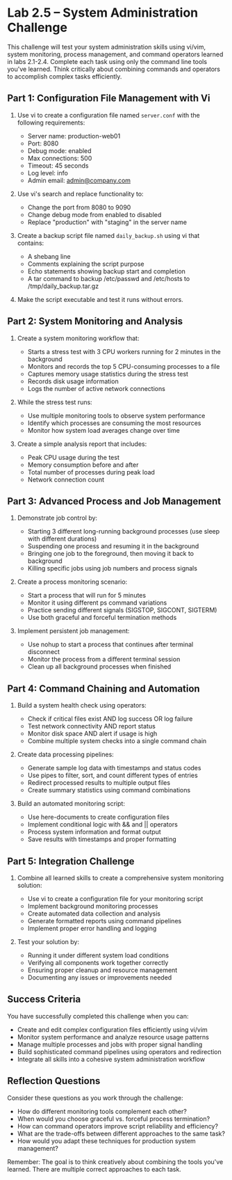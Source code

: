 # Lab 2.5 – System Administration Challenge

This challenge will test your system administration skills using vi/vim, system monitoring, process management, and command operators learned in labs 2.1-2.4.
Complete each task using only the command line tools you've learned. Think critically about combining commands and operators to accomplish complex tasks efficiently.

## Part 1: Configuration File Management with Vi

1. Use vi to create a configuration file named `server.conf` with the following requirements:
   - Server name: production-web01
   - Port: 8080
   - Debug mode: enabled
   - Max connections: 500
   - Timeout: 45 seconds
   - Log level: info
   - Admin email: admin@company.com

2. Use vi's search and replace functionality to:
   - Change the port from 8080 to 9090
   - Change debug mode from enabled to disabled
   - Replace "production" with "staging" in the server name

3. Create a backup script file named `daily_backup.sh` using vi that contains:
   - A shebang line
   - Comments explaining the script purpose
   - Echo statements showing backup start and completion
   - A tar command to backup /etc/passwd and /etc/hosts to /tmp/daily_backup.tar.gz

4. Make the script executable and test it runs without errors.

## Part 2: System Monitoring and Analysis

1. Create a system monitoring workflow that:
   - Starts a stress test with 3 CPU workers running for 2 minutes in the background
   - Monitors and records the top 5 CPU-consuming processes to a file
   - Captures memory usage statistics during the stress test
   - Records disk usage information
   - Logs the number of active network connections

2. While the stress test runs:
   - Use multiple monitoring tools to observe system performance
   - Identify which processes are consuming the most resources
   - Monitor how system load averages change over time

3. Create a simple analysis report that includes:
   - Peak CPU usage during the test
   - Memory consumption before and after
   - Total number of processes during peak load
   - Network connection count

## Part 3: Advanced Process and Job Management

1. Demonstrate job control by:
   - Starting 3 different long-running background processes (use sleep with different durations)
   - Suspending one process and resuming it in the background
   - Bringing one job to the foreground, then moving it back to background
   - Killing specific jobs using job numbers and process signals

2. Create a process monitoring scenario:
   - Start a process that will run for 5 minutes
   - Monitor it using different ps command variations
   - Practice sending different signals (SIGSTOP, SIGCONT, SIGTERM)
   - Use both graceful and forceful termination methods

3. Implement persistent job management:
   - Use nohup to start a process that continues after terminal disconnect
   - Monitor the process from a different terminal session
   - Clean up all background processes when finished

## Part 4: Command Chaining and Automation

1. Build a system health check using operators:
   - Check if critical files exist AND log success OR log failure
   - Test network connectivity AND report status
   - Monitor disk space AND alert if usage is high
   - Combine multiple system checks into a single command chain

2. Create data processing pipelines:
   - Generate sample log data with timestamps and status codes
   - Use pipes to filter, sort, and count different types of entries
   - Redirect processed results to multiple output files
   - Create summary statistics using command combinations

3. Build an automated monitoring script:
   - Use here-documents to create configuration files
   - Implement conditional logic with && and || operators
   - Process system information and format output
   - Save results with timestamps and proper formatting

## Part 5: Integration Challenge

1. Combine all learned skills to create a comprehensive system monitoring solution:
   - Use vi to create a configuration file for your monitoring script
   - Implement background monitoring processes
   - Create automated data collection and analysis
   - Generate formatted reports using command pipelines
   - Implement proper error handling and logging

2. Test your solution by:
   - Running it under different system load conditions
   - Verifying all components work together correctly
   - Ensuring proper cleanup and resource management
   - Documenting any issues or improvements needed

## Success Criteria

You have successfully completed this challenge when you can:
- Create and edit complex configuration files efficiently using vi/vim
- Monitor system performance and analyze resource usage patterns
- Manage multiple processes and jobs with proper signal handling
- Build sophisticated command pipelines using operators and redirection
- Integrate all skills into a cohesive system administration workflow

## Reflection Questions

Consider these questions as you work through the challenge:
- How do different monitoring tools complement each other?
- When would you choose graceful vs. forceful process termination?
- How can command operators improve script reliability and efficiency?
- What are the trade-offs between different approaches to the same task?
- How would you adapt these techniques for production system management?

Remember: The goal is to think creatively about combining the tools you've learned. There are multiple correct approaches to each task.